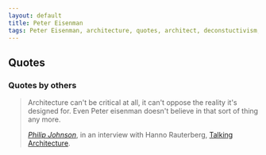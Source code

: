 ```yaml
---
layout: default
title: Peter Eisenman
tags: Peter Eisenman, architecture, quotes, architect, deconstuctivism, paper architecture
---
```


## Quotes

### Quotes by others

> Architecture can't be critical at all, it can't oppose the reality it's designed for. Even Peter eisenman doesn't believe in that sort of thing any more.
>
> <cite>[Philip Johnson](philip_johnson)</cite>, in an interview with Hanno Rauterberg, [Talking Architecture](http://www.amazon.co.uk/gp/product/3791346849/ref=as_li_tl?ie=UTF8&camp=1634&creative=19450&creativeASIN=3791346849&linkCode=as2&tag=zmlka-21&linkId=HRDQHIF4YTZKZ6TD).
